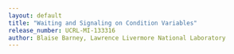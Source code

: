 ```yaml
---
layout: default
title: "Waiting and Signaling on Condition Variables"
release_number: UCRL-MI-133316
author: Blaise Barney, Lawrence Livermore National Laboratory
---
```

